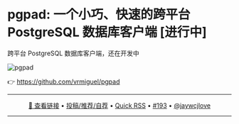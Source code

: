pgpad: 一个小巧、快速的跨平台 PostgreSQL 数据库客户端 [进行中]
===

跨平台 PostgreSQL 数据库客户端，还在开发中

<img alt="pgpad" src="https://github.com/user-attachments/assets/c224bdc4-55d0-4261-88ff-d6a2b410e324" />

👉 https://github.com/vrmiguel/pgpad

---

<p align="center">
<a href="https://github.com/vrmiguel/pgpad" target="_blank">🔗 查看链接</a> • 
<a href="https://github.com/jaywcjlove/quick-rss/issues/new/choose" target="_blank">投稿/推荐/自荐</a> • 
<a href="https://wangchujiang.com/quick-rss/feeds/index.html" target="_blank">Quick RSS</a> • 
<a href="https://github.com/jaywcjlove/quick-rss/issues/193" target="_blank">#193</a> • 
<a href="https://github.com/jaywcjlove" target="_blank">@jaywcjlove</a>
</p>

---
    